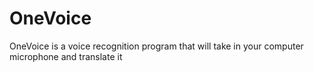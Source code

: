 # OneVoice
OneVoice is a voice recognition program that will take in your computer microphone and translate it

